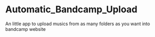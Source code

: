 # Automatic_Bandcamp_Upload
An little app to upload musics from as many folders as you want into bandcamp website
